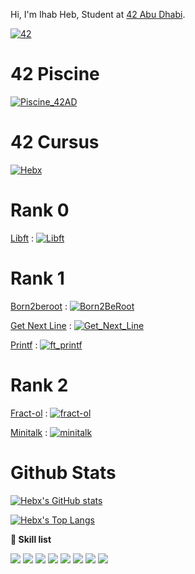 Hi, I'm Ihab Heb, Student at [42 Abu Dhabi](https://42abudhabi.ae/).

[![42](https://badgen.net/badge/Born2Code/ihormi/yellow?cache=86400&icon=https://meta.intra.42.fr/assets/42_logo-7dfc9110a5319a308863b96bda33cea995046d1731cebb735e41b16255106c12.svg)](https://github.com/Hebx)

# 42 Piscine
[![Piscine_42AD](https://badge42.herokuapp.com/api/stats/ihormi?cursus=C%20Piscine)](https://github.com/Hebx/Piscine_42AD)

# 42 Cursus
[![Hebx](https://badge42.herokuapp.com/api/stats/ihormi?cursus=42Cursus)](https://github.com/Hebx)

# Rank 0
[Libft](https://github.com/Hebx/Libft) : [![Libft](https://badge42.herokuapp.com/api/project/ihormi/Libft)](https://github.com/Hebx/Libft)

# Rank 1
[Born2beroot](https://github.com/Hebx/Born2BeRoot) : [![Born2BeRoot](https://badge42.herokuapp.com/api/project/ihormi/Born2beroot)](https://github.com/Hebx/Born2BeRoot)

[Get Next Line](https://github.com/Hebx/Get_Next_Line) : [![Get_Next_Line](https://badge42.herokuapp.com/api/project/ihormi/get_next_line)](https://github.com/Hebx/Get_Next_Line)

[Printf](https://github.com/Hebx/ft_printf) : [![ft_printf](https://badge42.herokuapp.com/api/project/ihormi/ft_printf)](https://github.com/Hebx/ft_printf)

# Rank 2
[Fract-ol](https://github.com/Hebx/fract-ol) : [![fract-ol](https://badge42.herokuapp.com/api/project/ihormi/fract-ol)](https://github.com/Hebx/fract-ol)

[Minitalk](https://github.com/Hebx/minitalk) : [![minitalk](https://badge42.herokuapp.com/api/project/ihormi/minitalk)](https://github.com/Hebx/minitalk)

# Github Stats

[![Hebx's GitHub stats](https://github-readme-stats.vercel.app/api?username=hebx&show_icons=true&theme=dracula)](https://github.com/Hebx)

[![Hebx's Top Langs](https://github-readme-stats.vercel.app/api/top-langs/?username=hebx&layout=compact&show_icons=true&theme=dracula)](https://github.com/Hebx)

**👷 Skill list**

<img src="https://img.shields.io/badge/javascript%20-%23323330.svg?&style=for-the-badge&logo=javascript&logoColor=%23F7DF1E"/> <img src="https://img.shields.io/badge/c%20-%2300599C.svg?&style=for-the-badge&logo=c&logoColor=white"/> <img src="https://img.shields.io/badge/markdown-%23000000.svg?&style=for-the-badge&logo=markdown&logoColor=white"/> <img src="https://img.shields.io/badge/shell_script%20-%23121011.svg?&style=for-the-badge&logo=gnu-bash&logoColor=white"/> <img src="https://img.shields.io/badge/express.js%20-%23404d59.svg?&style=for-the-badge"/> <img src="https://img.shields.io/badge/react%20-%2320232a.svg?&style=for-the-badge&logo=react&logoColor=%2361DAFB"/> <img src="https://img.shields.io/badge/github%20-%23121011.svg?&style=for-the-badge&logo=github&logoColor=white"/> <img src="https://img.shields.io/badge/docker%20-%230db7ed.svg?&style=for-the-badge&logo=docker&logoColor=white"/> 
